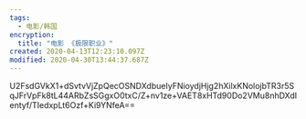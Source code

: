 ```yaml
---
tags:
  - 电影/韩国
encryption:
  title: "电影 《极限职业》"
created: 2020-04-13T12:23:10.097Z
modified: 2020-04-30T13:44:37.687Z
---
```


U2FsdGVkX1+dSvtvVjZpQecOSNDXdbueIyFNioydjHjg2hXilxKNolojbTR3r5SqJFrVpFk8tL44ARbZsSGgxO0txC/Z+nv1ze+VAET8xHTd90Do2VMu8nhDXdIentyf/TIedxpLt6Ozf+Ki9YNfeA==
